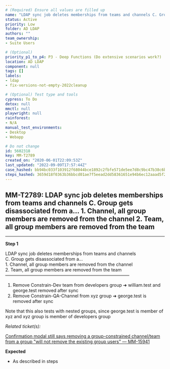 ```yaml
---
# (Required) Ensure all values are filled up
name: "LDAP sync job deletes memberships from teams and channels C. Group gets disassociated from a...  1. Channel, all group members are removed from the channel  2. Team, all group members are removed from the team"
status: Active
priority: Low
folder: AD LDAP
authors: ""
team_ownership: 
- Suite Users

# (Optional)
priority_p1_to_p4: P3 - Deep Functions (Do extensive scenarios work?)
location: AD LDAP
component: null
tags: []
labels: 
- ldap
- fix-versions-not-empty-2022cleanup

# (Optional) Test type and tools
cypress: To Do
detox: null
mmctl: null
playwright: null
rainforest: 
- N/A
manual_test_environments: 
- Desktop
- Webapp

# Do not change
id: 5602318
key: MM-T2789
created_on: "2020-06-01T22:09:53Z"
last_updated: "2022-09-09T17:57:44Z"
case_hashed: bb94bc033f103912f68044bce1892c2fbfe571de5ee7d8c9bc47b38c6beb5634ee666adff98c6e1e311ee8a6156d2f1b
steps_hashed: 3659d18f0363b36bbcd01ae7f5eead2dd58361651e94b6ec12aaad5f2e49be8c34e5965ad0853a8c44178a6df7dbedb1
---
```


<!-- (Auto-generated) Based on frontmatter's "key" and "name" -->

## MM-T2789: LDAP sync job deletes memberships from teams and channels C. Group gets disassociated from a... 1. Channel, all group members are removed from the channel 2. Team, all group members are removed from the team

---

**Step 1**

LDAP sync job deletes memberships from teams and channels\
C. Group gets disassociated from a...\
1\. Channel, all group members are removed from the channel\
2\. Team, all group members are removed from the team\
————————————————————————————

1. Remove Constrain-Dev team from developers group ➜ william.test and george.test removed after sync
2. Remove Constrain-QA-Channel from xyz group ➜ george.test is removed after sync

Note that this also tests with nested groups, since george.test is member of xyz and xyz group is member of developers group

_Related ticket(s):_

[Confirmation modal still says removing a group-constrained channel/team from a group "will not remove the existing group users" — MM-15941](https://mattermost.atlassian.net/browse/MM-15941)

**Expected**

- As described in steps
